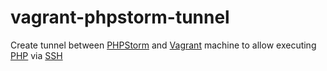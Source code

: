 vagrant-phpstorm-tunnel
==============================

Create tunnel between [PHPStorm](http://www.jetbrains.com/phpstorm/) and [Vagrant](http://www.vagrantup.com/) machine to allow executing [PHP](http://php.net/) via [SSH](http://en.wikipedia.org/wiki/Secure_Shell)
